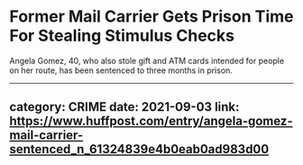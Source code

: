 # Former Mail Carrier Gets Prison Time For Stealing Stimulus Checks

Angela Gomez, 40, who also stole gift and ATM cards intended for people on her route, has been sentenced to three months in prison.

---
category: CRIME
date: 2021-09-03
link: https://www.huffpost.com/entry/angela-gomez-mail-carrier-sentenced_n_61324839e4b0eab0ad983d00
---
